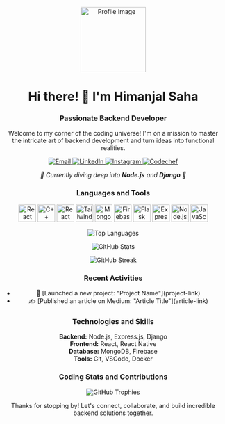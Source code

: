 <!-- Introduction -->
<p align="center">
  <img src="https://your-image-url.com" alt="Profile Image" width="150" height="150">
</p>

<h1 align="center">Hi there! 👋 I'm Himanjal Saha</h1>
<h3 align="center">Passionate Backend Developer</h3>

<!-- Bio -->
<p align="center">
  Welcome to my corner of the coding universe! I'm on a mission to master the intricate art of backend development and turn ideas into functional realities.
</p>

<!-- Contact and Social Links -->
<p align="center">
  <a href="mailto:himanjalsaha97@gmail.com">
    <img src="https://img.shields.io/badge/Email-himanjalsaha97%40gmail.com-red" alt="Email">
  </a>
  <a href="https://www.linkedin.com/in/himanjal-saha-263143247/">
    <img src="https://img.shields.io/badge/LinkedIn-Connect-blue" alt="LinkedIn">
  </a>
  <a href="https://instagram.com/himanjal.isnt_it">
    <img src="https://img.shields.io/badge/Instagram-Follow-ff69b4" alt="Instagram">
  </a>
  <a href="https://www.codechef.com/users/himanjal_s">
    <img src="https://img.shields.io/badge/Codechef-Profile-brightgreen" alt="Codechef">
  </a>
</p>

<!-- Learning and Interests -->
<p align="center">
  <em>🌱 Currently diving deep into <strong>Node.js</strong> and <strong>Django</strong> 🌱</em>
</p>

<!-- Languages and Tools -->
<h3 align="center">Languages and Tools</h3>
<p align="center">
  <img src="https://cdn.worldvectorlogo.com/logos/react-native-1.svg" alt="React Native" title="React Native" width="40" height="40"/>
  <img src="https://cdn.worldvectorlogo.com/logos/c++.svg" alt="C++" title="C++" width="40" height="40"/>
  <img src="https://cdn.worldvectorlogo.com/logos/react-2.svg" alt="React" title="React" width="40" height="40"/>
  <img src="https://cdn.worldvectorlogo.com/logos/tailwind-css-2.svg" alt="Tailwind CSS" title="Tailwind CSS" width="40" height="40"/>
  <img src="https://cdn.worldvectorlogo.com/logos/mongodb-icon-1-1.svg" alt="MongoDB" title="MongoDB" width="40" height="40"/>
  <img src="https://www.vectorlogo.zone/logos/firebase/firebase-icon.svg" alt="Firebase" title="Firebase" width="40" height="40"/>
  <img src="https://www.vectorlogo.zone/logos/pocoo_flask/pocoo_flask-icon.svg" alt="Flask" title="Flask" width="40" height="40"/>
  <img src="https://cdn.worldvectorlogo.com/logos/express-109.svg" alt="Express.js" title="Express.js" width="40" height="40"/>
  <img src="https://cdn.worldvectorlogo.com/logos/nodejs.svg" alt="Node.js" title="Node.js" width="40" height="40"/>
  <img src="https://cdn.worldvectorlogo.com/logos/logo-javascript.svg" alt="JavaScript" title="JavaScript" width="40" height="40"/>
  <!-- Add more icons here -->
</p>

<!-- GitHub Stats -->
<p align="center">
  <img src="https://github-readme-stats.vercel.app/api/top-langs?username=himanjalsaha&show_icons=true&locale=en&layout=compact" alt="Top Languages">
</p>

<p align="center">
  <img src="https://github-readme-stats.vercel.app/api?username=himanjalsaha&show_icons=true&locale=en" alt="GitHub Stats">
</p>

<p align="center">
  <img src="https://github-readme-streak-stats.herokuapp.com/?user=himanjalsaha" alt="GitHub Streak">
</p>

<!-- Recent Activities -->
<h3 align="center">Recent Activities</h3>
<ul align="center">
  <li>🚀 [Launched a new project: "Project Name"](project-link)</li>
  <li>✍️ [Published an article on Medium: "Article Title"](article-link)</li>
  <!-- Add more recent activities as needed -->
</ul>

<!-- Technologies and Skills -->
<h3 align="center">Technologies and Skills</h3>
<p align="center">
  <strong>Backend:</strong> Node.js, Express.js, Django<br>
  <strong>Frontend:</strong> React, React Native<br>
  <strong>Database:</strong> MongoDB, Firebase<br>
  <strong>Tools:</strong> Git, VSCode, Docker<br>
  <!-- Add more technologies and skills as needed -->
</p>

<!-- Coding Stats and Contributions -->
<h3 align="center">Coding Stats and Contributions</h3>
<p align="center">
  <img src="https://github-profile-trophy.vercel.app/?username=himanjalsaha&theme=nord" alt="GitHub Trophies">
</p>

<!-- Conclusion -->
<p align="center">
  Thanks for stopping by! Let's connect, collaborate, and build incredible backend solutions together.
</p>
